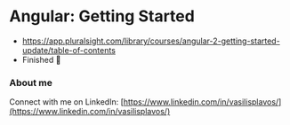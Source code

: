 # Angular: Getting Started
- https://app.pluralsight.com/library/courses/angular-2-getting-started-update/table-of-contents
- Finished 🏁 

### About me
Connect with me on LinkedIn: [https://www.linkedin.com/in/vasilisplavos/](https://www.linkedin.com/in/vasilisplavos/)

